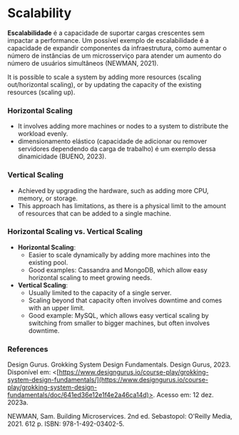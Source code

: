 # Scalability

**Escalabilidade** é a capacidade de suportar cargas crescentes sem impactar a performance. Um possível exemplo de escalabilidade é a capacidade de expandir componentes da infraestrutura, como aumentar o número de instâncias de um microsserviço para atender  um aumento do número de usuários simultâneos (NEWMAN, 2021).

It is possible to scale a system by adding more resources (scaling out/horizontal scaling), or by updating the capacity of the existing resources (scaling up).



### Horizontal Scaling

* It involves adding more machines or nodes to a system to distribute the workload evenly.
* dimensionamento elástico (capacidade de adicionar ou remover servidores dependendo da carga de trabalho) é um exemplo dessa dinamicidade (BUENO, 2023).



### Vertical Scaling

* Achieved by upgrading the hardware, such as adding more CPU, memory, or storage.
* This approach has limitations, as there is a physical limit to the amount of resources that can be added to a single machine.



### Horizontal Scaling vs. Vertical Scaling

* **Horizontal Scaling**:
  * Easier to scale dynamically by adding more machines into the existing pool.
  * Good examples: Cassandra and MongoDB, which allow easy horizontal scaling to meet growing needs.
* **Vertical Scaling**:
  * Usually limited to the capacity of a single server.
  * Scaling beyond that capacity often involves downtime and comes with an upper limit.
  * Good example: MySQL, which allows easy vertical scaling by switching from smaller to bigger machines, but often involves downtime.



### References

Design Gurus. Grokking System Design Fundamentals. Design Gurus, 2023. Disponível em: <[https://www.designgurus.io/course-play/grokking-system-design-fundamentals/](https://www.designgurus.io/course-play/grokking-system-design-fundamentals/doc/641ed36e12e1f4e2a46ca14d)>. Acesso em: 12 dez. 2023a.

NEWMAN, Sam. Building Microservices. 2nd ed. Sebastopol: O'Reilly Media, 2021. 612 p. ISBN: 978-1-492-03402-5.
